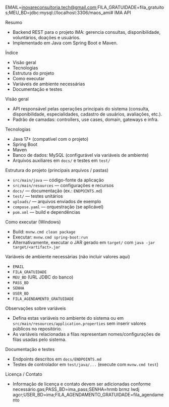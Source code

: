EMAIL=inovareconsultoria.tech@gmail.com;FILA_GRATUIDADE=fila_gratuitos;MEU_BD=jdbc:mysql://localhost:3306/maos_ami# IMA API

Resumo
- Backend REST para o projeto IMA: gerencia consultas, disponibilidade, voluntários, doações e usuários.
- Implementado em Java com Spring Boot e Maven.

Índice
- Visão geral
- Tecnologias
- Estrutura do projeto
- Como executar
- Variáveis de ambiente necessárias
- Documentação e testes

Visão geral
- API responsável pelas operações principais do sistema (consulta, disponibilidade, especialidades, cadastro de usuários, avaliações, etc.).
- Padrão de camadas: controllers, use cases, domain, gateways e infra.

Tecnologias
- Java 17+ (compatível com o projeto)
- Spring Boot
- Maven
- Banco de dados: MySQL (configurável via variáveis de ambiente)
- Arquivos auxiliares em `docs/` e testes em `test/`

Estrutura do projeto (principais arquivos / pastas)
- `src/main/java` — código-fonte da aplicação
- `src/main/resources` — configurações e recursos
- `docs/` — documentação (ex.: `ENDPOINTS.md`)
- `test/` — testes unitários
- `uploads/` — arquivos enviados de exemplo
- `compose.yaml` — orquestração (se aplicável)
- `pom.xml` — build e dependências

Como executar (Windows)
- Build: `mvnw.cmd clean package`
- Executar: `mvnw.cmd spring-boot:run`
- Alternativamente, executar o JAR gerado em `target/` com `java -jar target/<artifact>.jar`

Variáveis de ambiente necessárias (não incluir valores aqui)
- `EMAIL`
- `FILA_GRATUIDADE`
- `MEU_BD` (URL JDBC do banco)
- `PASS_BD`
- `SENHA`
- `USER_BD`
- `FILA_AGENDAMENTO_GRATUIDADE`

Observações sobre variáveis
- Defina estas variáveis no ambiente do sistema ou em `src/main/resources/application.properties` sem inserir valores públicos no repositório.
- As variáveis relacionadas a filas representam nomes/configurações de filas usadas pelo sistema.

Documentação e testes
- Endpoints descritos em `docs/ENDPOINTS.md`
- Testes de controlador em `test/java/...` (execute com `mvnw.cmd test`)

Licença / Contato
- Informação de licença e contato devem ser adicionadas conforme necessário.gas;PASS_BD=ima_pass;SENHA=hrmb brmz lwdj agcr;USER_BD=ima;FILA_AGENDAMENTO_GRATUIDADE=fila_agendamento
